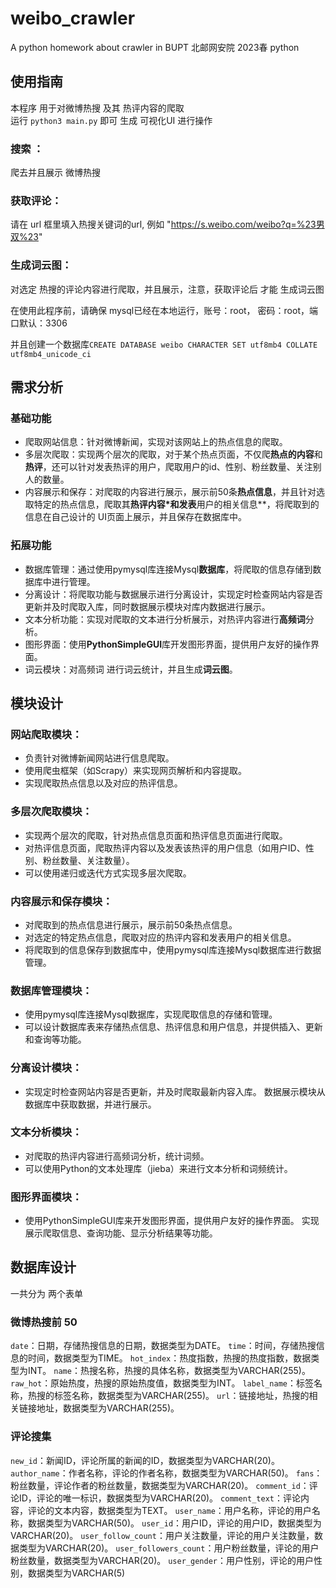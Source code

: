# weibo_crawler
A python homework about crawler in BUPT
北邮网安院 2023春 python 

## 使用指南 
本程序 用于对微博热搜 及其 热评内容的爬取  
运行 `python3 main.py` 即可 生成 可视化UI 进行操作
### 搜索 ：
爬去并且展示 微博热搜 
### 获取评论：
请在 url 框里填入热搜关键词的url, 例如 "https://s.weibo.com/weibo?q=%23男双%23" 
### 生成词云图：
对选定 热搜的评论内容进行爬取，并且展示，注意，获取评论后 才能 生成词云图  

在使用此程序前，请确保 mysql已经在本地运行，账号：root， 密码：root，端口默认：3306

并且创建一个数据库`CREATE DATABASE weibo CHARACTER SET utf8mb4 COLLATE utf8mb4_unicode_ci` 


## 需求分析

### 基础功能

- 爬取网站信息：针对微博新闻，实现对该网站上的热点信息的爬取。 
- 多层次爬取：实现两个层次的爬取，对于某个热点页面，不仅爬**热点的内容**和**热评**，还可以针对发表热评的用户，爬取用户的id、性别、粉丝数量、关注别人的数量。 
- 内容展示和保存：对爬取的内容进行展示，展示前50条**热点信息**，并且针对选取特定的热点信息，爬取其**热评内容*和发表**用户的相关信息**，将爬取到的信息在自己设计的 UI页面上展示，并且保存在数据库中。

### 拓展功能

- 数据库管理：通过使用pymysql库连接Mysql**数据库**，将爬取的信息存储到数据库中进行管理。
- 分离设计：将爬取功能与数据展示进行分离设计，实现定时检查网站内容是否更新并及时爬取入库，同时数据展示模块对库内数据进行展示。
- 文本分析功能：实现对爬取的文本进行分析展示，对热评内容进行**高频词**分析。
- 图形界面：使用**PythonSimpleGUI**库开发图形界面，提供用户友好的操作界面。
- 词云模块：对高频词 进行词云统计，并且生成**词云图**。

## 模块设计

### 网站爬取模块：  

- 负责针对微博新闻网站进行信息爬取。 
- 使用爬虫框架（如Scrapy）来实现网页解析和内容提取。 
- 实现爬取热点信息以及对应的热评信息。 

### 多层次爬取模块：  

- 实现两个层次的爬取，针对热点信息页面和热评信息页面进行爬取。 
- 对热评信息页面，爬取热评内容以及发表该热评的用户信息（如用户ID、性别、粉丝数量、关注数量）。 
- 可以使用递归或迭代方式实现多层次爬取。 

### 内容展示和保存模块：  

- 对爬取到的热点信息进行展示，展示前50条热点信息。 
- 对选定的特定热点信息，爬取对应的热评内容和发表用户的相关信息。
-  将爬取到的信息保存到数据库中，使用pymysql库连接Mysql数据库进行数据管理。 

### 数据库管理模块： 

- 使用pymysql库连接Mysql数据库，实现爬取信息的存储和管理。
-  可以设计数据库表来存储热点信息、热评信息和用户信息，并提供插入、更新和查询等功能。 

### 分离设计模块：  

- 实现定时检查网站内容是否更新，并及时爬取最新内容入库。 数据展示模块从数据库中获取数据，并进行展示。

### 文本分析模块：  

- 对爬取的热评内容进行高频词分析，统计词频。 
- 可以使用Python的文本处理库（jieba）来进行文本分析和词频统计。

### 图形界面模块： 

- 使用PythonSimpleGUI库来开发图形界面，提供用户友好的操作界面。 实现展示爬取信息、查询功能、显示分析结果等功能。 

## 数据库设计

一共分为 两个表单

### 微博热搜前 50

`date`：日期，存储热搜信息的日期，数据类型为DATE。 
`time`：时间，存储热搜信息的时间，数据类型为TIME。 
`hot_index`：热度指数，热搜的热度指数，数据类型为INT。 
`name`：热搜名称，热搜的具体名称，数据类型为VARCHAR(255)。 
`raw_hot`：原始热度，热搜的原始热度值，数据类型为INT。 
`label_name`：标签名称，热搜的标签名称，数据类型为VARCHAR(255)。 
`url`：链接地址，热搜的相关链接地址，数据类型为VARCHAR(255)。

### 评论搜集

`new_id`：新闻ID，评论所属的新闻的ID，数据类型为VARCHAR(20)。 `author_name`：作者名称，评论的作者名称，数据类型为VARCHAR(50)。
`fans`：粉丝数量，评论作者的粉丝数量，数据类型为VARCHAR(20)。 
`comment_id`：评论ID，评论的唯一标识，数据类型为VARCHAR(20)。 `comment_text`：评论内容，评论的文本内容，数据类型为TEXT。 
`user_name`：用户名称，评论的用户名称，数据类型为VARCHAR(50)。
`user_id`：用户ID，评论的用户ID，数据类型为VARCHAR(20)。 `user_follow_count`：用户关注数量，评论的用户关注数量，数据类型为VARCHAR(20)。
`user_followers_count`：用户粉丝数量，评论的用户粉丝数量，数据类型为VARCHAR(20)。 
`user_gender`：用户性别，评论的用户性别，数据类型为VARCHAR(5)
